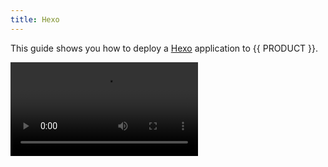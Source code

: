 ```yaml
---
title: Hexo
---
```


This guide shows you how to deploy a [Hexo](https://hexo.io/) application to {{ PRODUCT }}.

<Video src="https://www.youtube.com/watch?v=WFFoHT7TqSE" />

## Example {/*example*/}

<ExampleButtons
  title="Hexo"
  siteUrl="https://edgio-community-examples-hexo-live.layer0-limelight.link/"
  repoUrl="https://github.com/edgio-docs/edgio-hexo-example" 
  deployFromRepo />

## Connector {/*connector*/}

{{ PRODUCT }} provides a connector for this framework. [Learn more.](/guides/sites_frameworks/connectors)

<ButtonLink variant="stroke" type="code" withIcon={true} href="https://github.com/edgio-docs/edgio-connectors/tree/main/edgio-hexo-connector">
 View the Connector Code
</ButtonLink>

{{ PREREQ }}

## Create a new Hexo app {/*create-a-new-hexo-app*/}

If you don't already have a Hexo app, create one by running the following:

```bash
npm install -g hexo-cli
hexo init blog
cd blog
npm install
```

You can verify your app works by running it locally with:

```bash
hexo server
```

## Configuring your Hexo app for {{ PRODUCT }} {/*configuring-your-hexo-app-for*/}

### Initialize your project {/*initialize-your-project*/}

In the root directory of your project run `{{ FULL_CLI_NAME }} init`:

```bash
{{ FULL_CLI_NAME }} init {{ INIT_ARG_EDGIO_VERSION }}
```

This will automatically update your `package.json` and add all of the required {{ PRODUCT }} dependencies and files to your project. These include:

- The `{{ PACKAGE_NAME }}/core` package
- The `{{ PACKAGE_NAME }}/cli` package
- The `{{ PACKAGE_NAME }}/hexo` package
- `{{ CONFIG_FILE }}` - Contains various configuration options for {{ PRODUCT }}.
- `routes.js` - A default routes file that sends all requests to Hexo. Update this file to add caching or proxy some URLs to a different origin.

## Routing {/*routing*/}

The default `routes.js` file created by `{{ FULL_CLI_NAME }} init` sends all requests to Hexo server via a fallback route.

```js
// This file was added by {{ FULL_CLI_NAME }} init.
// You should commit this file to source control.

const { hexoRoutes } = require('{{ PACKAGE_NAME }}/hexo')
const { Router } = require('{{ PACKAGE_NAME }}/core/router')

export default new Router().use(hexoRoutes)
```

## Running Locally {/*running-locally*/}

To test your app locally, run:

```bash
{{ FULL_CLI_NAME }} run
```

You can do a production build of your app and test it locally using:

```bash
{{ FULL_CLI_NAME }} build && {{ FULL_CLI_NAME }} run --production
```

Setting `--production` runs your app exactly as it will be when deployed to the {{ PRODUCT }} cloud.

## Deploy to {{ PRODUCT }} {/*deploy-to*/}

Deploy your app to the {{ PRODUCT_PLATFORM }} by running the following commands in your project's root directory:

```bash
{{ FULL_CLI_NAME }} deploy
```

[Learn more.](/guides/basics/deployments)
